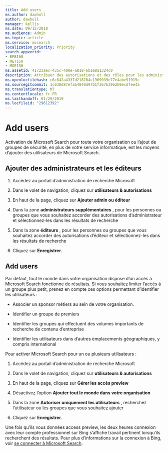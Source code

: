 ```yaml
---
title: Add users
ms.author: dawholl
author: dawholl
manager: kellis
ms.date: 09/12/2018
ms.audience: Admin
ms.topic: article
ms.service: mssearch
localization_priority: Priority
search.appverid:
- BFB160
- MET150
- MOE150
ms.assetid: 41723aec-435c-400e-a818-6b1e8a1324c0
description: Attribuer des autorisations et des rôles pour les administrateurs, les éditeurs et les utilisateurs dans le portail d’administration de recherche Microsoft
ms.openlocfilehash: c6c842a4337d218764c1969939e77e4abe91915c
ms.sourcegitcommit: 1c038d87efab4840d97b1f367b39e2b9ecdfee4a
ms.translationtype: MT
ms.contentlocale: fr-FR
ms.lasthandoff: 01/29/2019
ms.locfileid: "29612392"
---
```

# <a name="add-users"></a>Add users

Activation de Microsoft Search pour toute votre organisation ou l’ajout de groupes de sécurité, en plus de votre service informatique, est les moyens d’ajouter des utilisateurs de Microsoft Search.
  
## <a name="add-admins-and-editors"></a>Ajouter des administrateurs et les éditeurs

1. Accédez au portail d’administration de recherche Microsoft
    
2. Dans le volet de navigation, cliquez sur **utilisateurs &amp; autorisations**
    
3. En haut de la page, cliquez sur **Ajouter admin ou éditeur**
    
4. Dans la zone **administrateurs supplémentaires** , pour les personnes ou groupes que vous souhaitez accorder des autorisations d’administrateur et sélectionnez-les dans les résultats de recherche 
    
5. Dans la zone **éditeurs** , pour les personnes ou groupes que vous souhaitez accorder des autorisations d’éditeur et sélectionnez-les dans les résultats de recherche 
    
6. Cliquez sur **Enregistrer**.
    
## <a name="add-users"></a>Add users

Par défaut, tout le monde dans votre organisation dispose d’un accès à Microsoft Search fonctionne de résultats. Si vous souhaitez limiter l’accès à un groupe plus petit, prenez en compte ces options permettant d’identifier les utilisateurs :
  
- Associer un sponsor métiers au sein de votre organisation.
    
- Identifier un groupe de premiers
    
- Identifier les groupes qui effectuent des volumes importants de recherche de contenu d’entreprise
    
- Identifier les utilisateurs dans d’autres emplacements géographiques, y compris international
    
Pour activer Microsoft Search pour un ou plusieurs utilisateurs :
  
1. Accédez au portail d’administration de recherche Microsoft
    
2. Dans le volet de navigation, cliquez sur **utilisateurs &amp; autorisations**
    
3. En haut de la page, cliquez sur **Gérer les accès preview**
    
4. Désactivez l’option **Ajouter tout le monde dans votre organisation** 
    
5. Dans la zone **Autoriser uniquement les utilisateurs** , recherchez l’utilisateur ou les groupes que vous souhaitez ajouter 
    
6. Cliquez sur **Enregistrer**.
    
Une fois qu’ils vous données access preview, les deux heures connexion avec leur compte professionnel sur Bing s’affiche travail pertinent lorsqu’ils recherchent des résultats. Pour plus d’informations sur la connexion à Bing, voir [se connecter à Microsoft Search](use/sign-in.md).